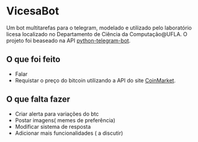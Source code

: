 # VicesaBot

Um bot multitarefas para o telegram, modelado e utilizado pelo laboratório licesa localizado no Departamento de Ciência da Computação@UFLA. O projeto foi beaseado na API [python-telegram-bot](https://github.com/python-telegram-bot/python-telegram-bot).

## **O que foi feito** 
- Falar
- Requistar o preço do bitcoin utilizando a API do site [CoinMarket](coinmarketcap.com).

## **O que falta fazer**

- Criar alerta para variações do btc
- Postar imagens( memes de preferência) 
- Modificar sistema de resposta
- Adicionar mais funcionalidades ( a discutir)
